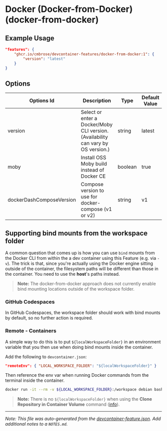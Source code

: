 
# Docker (Docker-from-Docker) (docker-from-docker)



## Example Usage

```json
"features": {
    "ghcr.io/cmbrose/devcontainer-features/docker-from-docker:1": {
        "version": "latest"
    }
}
```

## Options

| Options Id | Description | Type | Default Value |
|-----|-----|-----|-----|
| version | Select or enter a Docker/Moby CLI version. (Availability can vary by OS version.) | string | latest |
| moby | Install OSS Moby build instead of Docker CE | boolean | true |
| dockerDashComposeVersion | Compose version to use for docker-compose (v1 or v2) | string | v1 |

## Supporting bind mounts from the workspace folder

A common question that comes up is how you can use `bind` mounts from the Docker CLI from within the a dev container using this Feature (e.g. via `-v`). The trick is that, since you're actually using the Docker engine sitting outside of the container, the filesystem paths will be different than those in the container. You need to use the **host**'s paths instead.

> **Note:** The docker-from-docker approach does not currently enable bind mounting locations outside of the workspace folder.

### GitHub Codespaces

In GitHub Codespaces, the workspace folder should work with bind mounts by default, so no further action is required.

### Remote - Containers

A simple way to do this is to put `${localWorkspaceFolder}` in an environment variable that you then use when doing bind mounts inside the container.

Add the following to `devcontainer.json`:

```json
"remoteEnv": { "LOCAL_WORKSPACE_FOLDER": "${localWorkspaceFolder}" }
```

Then reference the env var when running Docker commands from the terminal inside the container.

```bash
docker run -it --rm -v ${LOCAL_WORKSPACE_FOLDER}:/workspace debian bash
```

> **Note:** There is no `${localWorkspaceFolder}` when using the **Clone Repository in Container Volume** command ([info](https://github.com/microsoft/vscode-remote-release/issues/6160#issuecomment-1014701007)).

---

_Note: This file was auto-generated from the [devcontainer-feature.json](https://github.com/cmbrose/devcontainer-features/blob/main/src/docker-from-docker/devcontainer-feature.json).  Add additional notes to a `NOTES.md`._
